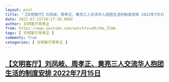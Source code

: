 ```yaml
---
layout: post
title: "【文明客厅】刘凤岐、周孝正、黄亮三人交流华人抱团生活的制度安排 2022年7月15日"
date: 2022-07-15T20:27:38.000Z
author: 文明客厅周孝正
from: https://www.youtube.com/watch?v=uMcJ6m_ZlWA
tags: [ 文明客厅周孝正 ]
comments: True
categories: [ 文明客厅周孝正 ]
---
```

<!--1657916858000-->
[【文明客厅】刘凤岐、周孝正、黄亮三人交流华人抱团生活的制度安排 2022年7月15日](https://www.youtube.com/watch?v=uMcJ6m_ZlWA)
------

<div>

</div>
